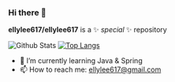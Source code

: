 ### Hi there 👋

**ellylee617/ellylee617** is a ✨ _special_ ✨ repository

![Github Stats](https://github-readme-stats.vercel.app/api?username=ellylee617&show_icons=true)
[![Top Langs](https://github-readme-stats.vercel.app/api/top-langs/?username=ellylee617&layout=compact)](https://github.com/ellylee617/github-readme-stats)

- 🌱 I’m currently learning Java & Spring
- 📫 How to reach me: ellylee617@gmail.com
